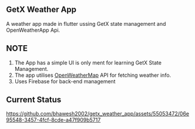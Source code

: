 ## GetX Weather App
A weather app made in flutter ussing GetX state management and OpenWeatherApp Api.

## NOTE
1. The App has a simple UI is only ment for learning GetX State Management. 
2. The app utilises [OpenWeatherMap](https://openweathermap.org/) API for fetching weather info.
3. Uses Firebase for back-end management

## Current Status
https://github.com/bhawesh2002/getx_weather_app/assets/55053472/06e95548-3457-4fcf-8cde-a47f909b5717

